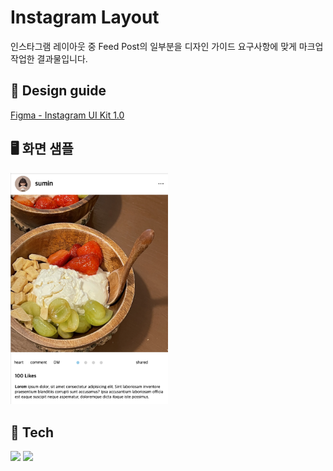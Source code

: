 # Instagram Layout

인스타그램 레이아웃 중 Feed Post의 일부분을 디자인 가이드 요구사항에 맞게 마크업 작업한 결과물입니다.

## 🎨 Design guide

[Figma - Instagram UI Kit 1.0](<https://www.figma.com/file/yABsGJOOnqdhEFx7cceyRx/Instagram-UI-Kit-1.0-(Community)?type=design&node-id=2162%3A6021&mode=design&t=rVcp8nanmv2EcChh-1>)

## 🖥️ 화면 샘플

<img src="./assets/readme.png" alt="인스타그램 피드 레이아웃 화면 샘플" width="50%">

## 🔨 Tech

<img src="https://img.shields.io/badge/html-E34F26?style=for-the-badge&logo=html5&logoColor=white"> <img src="https://img.shields.io/badge/css-1572B6?style=for-the-badge&logo=css3&logoColor=white">

